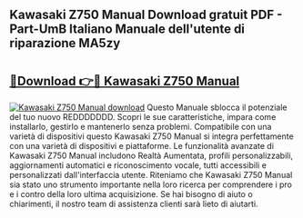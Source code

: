 ## Kawasaki Z750 Manual Download gratuit PDF - Part-UmB Italiano Manuale dell'utente di riparazione MA5zy

# <h2><a href="http://dfb58z.blite.top/?on=Kawasaki+Z750+Manual">🔗Download 👉🔴 Kawasaki Z750 Manual</a></h2>

[![Kawasaki Z750 Manual download](https://i.imgur.com/lujVjoI.png)](http://dfb58z.blite.top/?on=Kawasaki+Z750+Manual)
Questo Manuale sblocca il potenziale del tuo nuovo REDDDDDDD. Scopri le sue caratteristiche, impara come installarlo, gestirlo e mantenerlo senza problemi. Compatibile con una varietà di dispositivi questo Kawasaki Z750 Manual si integra perfettamente con una varietà di dispositivi e piattaforme. Le funzionalità avanzate di Kawasaki Z750 Manual includono Realtà Aumentata, profili personalizzabili, aggiornamenti automatici e riconoscimento vocale, tutti accessibili e personalizzati dall'interfaccia utente. Riteniamo che Kawasaki Z750 Manual sia stato uno strumento importante nella loro ricerca per comprendere i pro e i contro della loro ultima acquisizione. Se hai bisogno di aiuto o chiarimenti, il nostro team di assistenza clienti sarà lieto di aiutarti.
